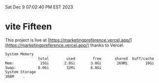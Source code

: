 Sat Dec  9 07:02:40 PM EST 2023

# vite Fifteen


This project is live at [https://marketingpreference.vercel.app/](https://marketingpreference.vercel.app/) thanks to Vercel.

```bash
System Memory
               total        used        free      shared  buff/cache   available
Mem:            15Gi       2.8Gi       3.0Gi       269Mi        10Gi        12Gi
Swap:          8.0Gi        32Mi       8.0Gi
System Storage
368M	.
